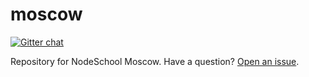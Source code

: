 moscow
======

[![Gitter chat](https://badges.gitter.im/nodeschool/moscow.png)](https://gitter.im/nodeschool/moscow)

Repository for NodeSchool Moscow. Have a question? [Open an issue](https://github.com/nodeschool/moscow/issues).

